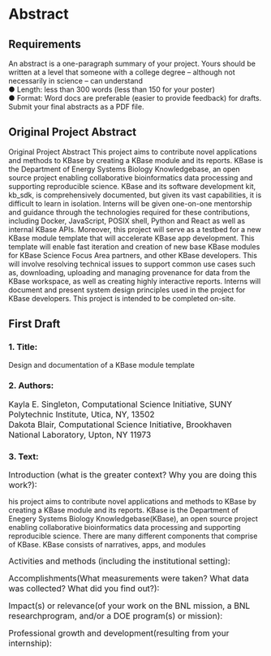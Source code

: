 # Abstract
## Requirements 
An abstract is a one-paragraph summary of your project. Yours should be written at a level that someone with a college degree – although not necessarily in science – can understand  
● Length: less than 300 words (less than 150 for your poster)  
● Format: Word docs are preferable (easier to provide feedback) for drafts. Submit your final abstracts as a PDF file.

## Original Project Abstract
Original Project Abstract
This project aims to contribute novel applications and methods to KBase by creating a KBase module and its reports. KBase is the Department of Energy Systems Biology Knowledgebase, an open source project enabling collaborative bioinformatics data processing and supporting reproducible science. KBase and its software development kit, kb_sdk, is comprehensively documented, but given its vast capabilities, it is difficult to learn in isolation. Interns will be given one-on-one mentorship and guidance through the technologies required for these contributions, including Docker, JavaScript, POSIX shell, Python and React as well as internal KBase APIs. Moreover, this project will serve as a testbed for a new KBase module template that will accelerate KBase app development. This template will enable fast iteration and creation of new base KBase modules for KBase Science Focus Area partners, and other KBase developers. This will involve resolving technical issues to support common use cases such as, downloading, uploading and managing provenance for data from the KBase workspace, as well as creating highly interactive reports. Interns will document and present system design principles used in the project for KBase developers. This project is intended to be completed on-site.

## First Draft

### 1. Title:  
Design and documentation of a KBase module template
### 2. Authors:  
<font size ="3">Kayla E. Singleton, Computational Science Initiative, SUNY Polytechnic Institute, Utica, NY, 13502  
Dakota Blair, Computational Science Initiative, Brookhaven National Laboratory, Upton, NY 11973</font>    

### 3. Text:
<font size ="3">Introduction (what is the greater context? Why you are doing this work?):</font> 

his project aims to contribute novel applications and methods to KBase by creating a KBase module and its reports. KBase is the Department of Enegery Systems Biology Knowledgebase(KBase), an open source project enabling collaborative bioinformatics data processing and supporting reproducible science. There are many different components that comprise of KBase. KBase consists of narratives, apps, and modules

<font size ="3">Activities and methods (including the institutional setting):</font>    

<font size ="3">Accomplishments(What measurements were taken? What data was collected? What did you find out?):</font>    

<font size ="3">Impact(s) or relevance(of your work on the BNL mission, a BNL researchprogram, and/or a DOE program(s) or mission):</font>    

<font size ="3">Professional growth and development(resulting from your internship):</font>  

